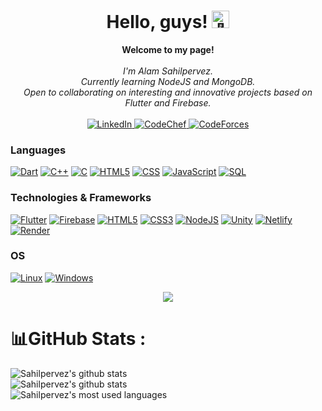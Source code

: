<h1 align="center">Hello, guys! <img src="https://github-production-user-asset-6210df.s3.amazonaws.com/24524555/238178097-766d336d-b87d-44ba-807c-c51de2bc6b4d.gif" width="28px" alt="👋"></h1>

<p align="center">
    <b>Welcome to my page!</b><br><br>
    <i>
        I'm Alam Sahilpervez.<br>
        Currently learning NodeJS and MongoDB.<br>
        Open to collaborating on interesting and innovative projects based on Flutter and Firebase.<br>
    </i><br>
    <a href="https://www.linkedin.com/in/sahilpervez-alam-90a4b618b/">
        <img src="https://img.shields.io/badge/LinkedIn-blue?style=flat-square&logo=linkedin" alt="LinkedIn">
    </a>
    <a href="https://www.codechef.com/users/sahilpervez123">
        <img src="https://img.shields.io/badge/CodeChef-brown?style=flat-square&logo=CodeChef" alt="CodeChef">
    </a>
    <a href="https://codeforces.com/profile/Sahilpervez">
        <img src="https://img.shields.io/badge/CodeForces-white?style=flat-square&logo=CodeForces" alt="CodeForces">
    </a>
</p>

### Languages

[![Dart](https://img.shields.io/badge/dart-black?style=for-the-badge&logo=dart&logoColor=blue)](https://https://github.com/Sahilpervez)
[![C++](https://img.shields.io/badge/c++-black?style=for-the-badge&logo=cplusplus&logoColor=purple)](https://github.com/Sahilpervez)
[![C](https://img.shields.io/badge/c-black?style=for-the-badge&logo=c)](https://github.com/Sahilpervez)
[![HTML5](https://img.shields.io/badge/html-black?style=for-the-badge&logo=html5)](https://github.com/Sahilpervez)
[![CSS](https://img.shields.io/badge/CSS-black?style=for-the-badge&logo=css3&logoColor=blue)](https://github.com/Sahilpervez)
[![JavaScript](https://img.shields.io/badge/javascript-black?style=for-the-badge&logo=javascript)](https://github.com/Sahilpervez)
[![SQL](https://img.shields.io/badge/sql-black?style=for-the-badge&logo=mysql)](https://github.com/Sahilpervez)

### Technologies & Frameworks
[![Flutter](https://img.shields.io/badge/flutter-black?style=for-the-badge&logo=flutter&logoColor=blue)](https://github.com/Sahilpervez)
[![Firebase](https://img.shields.io/badge/firebase-black?style=for-the-badge&logo=firebase)](https://github.com/Sahilpervez)
[![HTML5](https://img.shields.io/badge/html5-black?style=for-the-badge&logo=html5)](https://github.com/Sahilpervez)
[![CSS3](https://img.shields.io/badge/css3-black?style=for-the-badge&logo=css3&logoColor=blue)](https://github.com/Sahilpervez)
[![NodeJS](https://img.shields.io/badge/NodeJS-black?style=for-the-badge&logo=nodedotjs)](https://app.netlify.com/teams/sahilpervez/overview)
[![Unity](https://img.shields.io/badge/unity-black?style=for-the-badge&logo=unity)](https://github.com/Sahilpervez)
[![Netlify](https://img.shields.io/badge/netlify-black?style=for-the-badge&logo=netlify)](https://app.netlify.com/teams/sahilpervez/overview)
[![Render](https://img.shields.io/badge/render-black?style=for-the-badge&logo=render)](https://github.com/Sahilpervez)

### OS
[![Linux](https://img.shields.io/badge/linux-black?style=for-the-badge&logo=Linux)](https://github.com/Sahilpervez)
[![Windows](https://img.shields.io/badge/Windows-black?style=for-the-badge&logo=Windows)](https://github.com/Sahilpervez)


<p align="center">
  <a href="https://github.com/Sahilpervez">
    <img src="https://komarev.com/ghpvc/?username=Sahilpervez&color=blue&style=flat)" />
  </a>
</p>

# 📊GitHub Stats :
![Sahilpervez's github stats](https://github-readme-stats-ten-gilt.vercel.app/api?username=Sahilpervez&theme=calm&hide_border=false&include_all_commits=true&count_private=true)<br/>
![Sahilpervez's github stats](https://github-readme-streak-stats.herokuapp.com/?user=Sahilpervez&theme=calm&hide_border=false)<br/>
![Sahilpervez's most used languages](https://github-readme-stats-ten-gilt.vercel.app/api/top-langs/?username=Sahilpervez&theme=calm&hide_border=false&include_all_commits=true&count_private=true&layout=compact)

<!--
**Sahilpervez/Sahilpervez** is a ✨ _special_ ✨ repository because its `README.md` (this file) appears on your GitHub profile.

Here are some ideas to get you started:

- 🔭 I’m currently working on ...
- 🌱 I’m currently learning ...
- 👯 I’m looking to collaborate on ...
- 🤔 I’m looking for help with ...
- 💬 Ask me about ...
- 📫 How to reach me: ...
- 😄 Pronouns: ...
- ⚡ Fun fact: ...
-->
